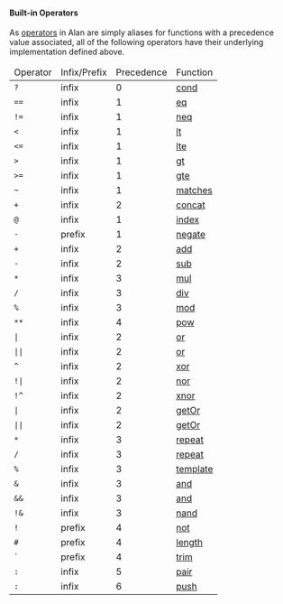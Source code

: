 #### Built-in Operators

As [operators](../operators.md) in Alan are simply aliases for functions with a precedence value associated, all of the following operators have their underlying implementation defined above.

<table>
  <thead>
    <tr>
      <td>Operator</td><td>Infix/Prefix</td><td>Precedence</td><td>Function</td>
    </tr>
  </thead>
  <tbody>
    <tr>
      <td><code>?</code></td><td>infix</td><td>0</td><td><a href="./terniary.md">cond</a></td>
    </tr>
    <tr>
      <td><code>==</code></td><td>infix</td><td>1</td><td><a href="./comparators.md">eq</a></td>
    </tr>
    <tr>
      <td><code>!=</code></td><td>infix</td><td>1</td><td><a href="./comparators.md">neq</a></td>
    </tr>
    <tr>
      <td><code><</code></td><td>infix</td><td>1</td><td><a href="./comparators.md">lt</a></td>
    </tr>
    <tr>
      <td><code><=</code></td><td>infix</td><td>1</td><td><a href="./comparators.md">lte</a></td>
    </tr>
    <tr>
      <td><code>></code></td><td>infix</td><td>1</td><td><a href="./comparators.md">gt</a></td>
    </tr>
    <tr>
      <td><code>>=</code></td><td>infix</td><td>1</td><td><a href="./comparators.md">gte</a></td>
    </tr>
    <tr>
      <td><code>~</code></td><td>infix</td><td>1</td><td><a href="./string_api.md">matches</a></td>
    </tr>
    <tr>
      <td><code>+</code></td><td>infix</td><td>2</td><td><a href="./string_api.md">concat</a></td>
    </tr>
    <tr>
      <td><code>@</code></td><td>infix</td><td>1</td><td><a href="./array_api.md">index</a></td>
    </tr>
    <tr>
      <td><code>-</code></td><td>prefix</td><td>1</td><td><a href="./arithmetic.md">negate</a></td>
    </tr>
    <tr>
      <td><code>+</code></td><td>infix</td><td>2</td><td><a href="./arithmetic.md">add</a></td>
    </tr>
    <tr>
      <td><code>-</code></td><td>infix</td><td>2</td><td><a href="./arithmetic.md">sub</a></td>
    </tr>
    <tr>
      <td><code>*</code></td><td>infix</td><td>3</td><td><a href="./arithmetic.md">mul</a></td>
    </tr>
    <tr>
      <td><code>/</code></td><td>infix</td><td>3</td><td><a href="./arithmetic.md">div</a></td>
    </tr>
    <tr>
      <td><code>%</code></td><td>infix</td><td>3</td><td><a href="./arithmetic.md">mod</a></td>
    </tr>
    <tr>
      <td><code>**</code></td><td>infix</td><td>4</td><td><a href="./arithmetic.md">pow</a></td>
    </tr>
    <tr>
      <td><code>|</code></td><td>infix</td><td>2</td><td><a href="./bitwise.md">or</a></td>
    </tr>
    <tr>
      <td><code>||</code></td><td>infix</td><td>2</td><td><a href="./bitwise.md">or</a></td>
    </tr>
    <tr>
      <td><code>^</code></td><td>infix</td><td>2</td><td><a href="./bitwise.md">xor</a></td>
    </tr>
    <tr>
      <td><code>!|</code></td><td>infix</td><td>2</td><td><a href="./bitwise.md">nor</a></td>
    </tr>
    <tr>
      <td><code>!^</code></td><td>infix</td><td>2</td><td><a href="./bitwise.md">xnor</a></td>
    </tr>
    <tr>
      <td><code>|</code></td><td>infix</td><td>2</td><td><a href="./result_maybe.md">getOr</a></td>
    </tr>
    <tr>
      <td><code>||</code></td><td>infix</td><td>2</td><td><a href="./result_maybe.md">getOr</a></td>
    </tr>
    <tr>
      <td><code>*</code></td><td>infix</td><td>3</td><td><a href="./array_api.md">repeat</a></td>
    </tr>
    <tr>
      <td><code>/</code></td><td>infix</td><td>3</td><td><a href="./string_api.md">repeat</a></td>
    </tr>
    <tr>
      <td><code>%</code></td><td>infix</td><td>3</td><td><a href="./string_api.md">template</a></td>
    </tr>
    <tr>
      <td><code>&</code></td><td>infix</td><td>3</td><td><a href="./bitwise.md">and</a></td>
    </tr>
    <tr>
      <td><code>&&</code></td><td>infix</td><td>3</td><td><a href="./bitwise.md">and</a></td>
    </tr>
    <tr>
      <td><code>!&</code></td><td>infix</td><td>3</td><td><a href="./bitwise.md">nand</a></td>
    </tr>
    <tr>
      <td><code>!</code></td><td>prefix</td><td>4</td><td><a href="./bitwise.md">not</a></td>
    </tr>
    <tr>
      <td><code>#</code></td><td>prefix</td><td>4</td><td><a href="./string_api.md">length</a></td>
    </tr>
    <tr>
      <td><code>`</code></td><td>prefix</td><td>4</td><td><a href="./string_api.md">trim</a></td>
    </tr>
    <tr>
      <td><code>:</code></td><td>infix</td><td>5</td><td><a href="./terniary.md">pair</a></td>
    </tr>
    <tr>
      <td><code>:</code></td><td>infix</td><td>6</td><td><a href="./array_api.md">push</a></td>
    </tr>
  </tbody>
</table>